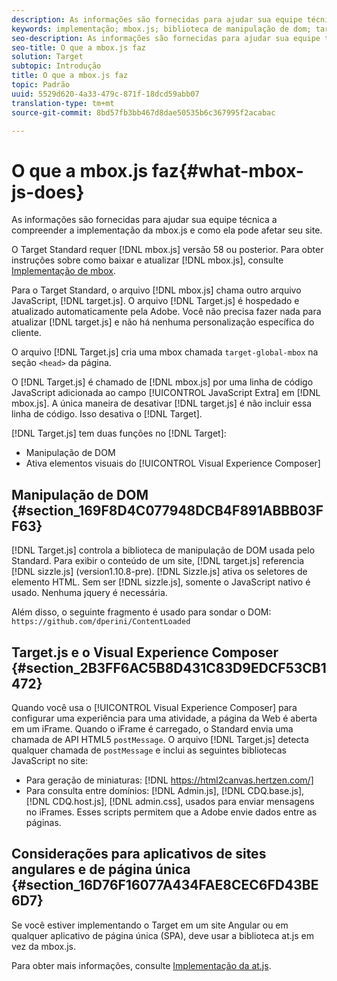```yaml
---
description: As informações são fornecidas para ajudar sua equipe técnica a compreender a implementação da mbox.js e como ela pode afetar seu site.
keywords: implementação; mbox.js; biblioteca de manipulação de dom; target. js; visual experience composer; iframe; sites angulares; aplicativos de página única; aplicativo de página única; SPA
seo-description: As informações são fornecidas para ajudar sua equipe técnica a compreender a implementação da mbox.js e como ela pode afetar seu site.
seo-title: O que a mbox.js faz
solution: Target
subtopic: Introdução
title: O que a mbox.js faz
topic: Padrão
uuid: 5529d620-4a33-479c-871f-18dcd59abb07
translation-type: tm+mt
source-git-commit: 8bd57fb3bb467d8dae50535b6c367995f2acabac

---
```



# O que a mbox.js faz{#what-mbox-js-does}

As informações são fornecidas para ajudar sua equipe técnica a compreender a implementação da mbox.js e como ela pode afetar seu site.

O Target Standard requer [!DNL mbox.js] versão 58 ou posterior. Para obter instruções sobre como baixar e atualizar [!DNL mbox.js], consulte [Implementação de mbox](../../../c-implementing-target/c-implementing-target-for-client-side-web/t-mbox-download/mbox-download.md#task_4EAE26BB84FD4E1D858F411AEDF4B420).

Para o Target Standard, o arquivo [!DNL mbox.js] chama outro arquivo JavaScript, [!DNL target.js]. O arquivo [!DNL Target.js] é hospedado e atualizado automaticamente pela Adobe. Você não precisa fazer nada para atualizar [!DNL target.js] e não há nenhuma personalização específica do cliente.

O arquivo [!DNL Target.js] cria uma mbox chamada `target-global-mbox` na seção `<head>` da página.

O [!DNL Target.js] é chamado de [!DNL mbox.js] por uma linha de código JavaScript adicionada ao campo [!UICONTROL JavaScript Extra] em [!DNL mbox.js]. A única maneira de desativar [!DNL target.js] é não incluir essa linha de código. Isso desativa o [!DNL Target].

[!DNL Target.js] tem duas funções no [!DNL Target]:

* Manipulação de DOM
* Ativa elementos visuais do [!UICONTROL Visual Experience Composer]

## Manipulação de DOM {#section_169F8D4C077948DCB4F891ABBB03FF63}

[!DNL Target.js] controla a biblioteca de manipulação de DOM usada pelo Standard. Para exibir o conteúdo de um site, [!DNL target.js] referencia [!DNL sizzle.js] (version1.10.8-pre). [!DNL Sizzle.js] ativa os seletores de elemento HTML. Sem ser [!DNL sizzle.js], somente o JavaScript nativo é usado. Nenhuma jquery é necessária.

Além disso, o seguinte fragmento é usado para sondar o DOM:
`https://github.com/dperini/ContentLoaded`

## Target.js e o Visual Experience Composer {#section_2B3FF6AC5B8D431C83D9EDCF53CB1472}

Quando você usa o [!UICONTROL Visual Experience Composer] para configurar uma experiência para uma atividade, a página da Web é aberta em um iFrame. Quando o iFrame é carregado, o Standard envia uma chamada de API HTML5 `postMessage`. O arquivo [!DNL Target.js] detecta qualquer chamada de `postMessage` e inclui as seguintes bibliotecas JavaScript no site:

* Para geração de miniaturas: [!DNL https://html2canvas.hertzen.com/]
* Para consulta entre domínios: [!DNL Admin.js], [!DNL CDQ.base.js], [!DNL CDQ.host.js], [!DNL admin.css], usados para enviar mensagens no iFrames. Esses scripts permitem que a Adobe envie dados entre as páginas.

## Considerações para aplicativos de sites angulares e de página única {#section_16D76F16077A434FAE8CEC6FD43BE6D7}

Se você estiver implementando o Target em um site Angular ou em qualquer aplicativo de página única (SPA), deve usar a biblioteca at.js em vez da mbox.js.

Para obter mais informações, consulte [Implementação da at.js](../../../c-implementing-target/c-implementing-target-for-client-side-web/t-mbox-download/c-target-atjs-implementation/target-atjs-implementation.md#concept_8AC8D169E02944B1A547A0CAD97EAC17).
